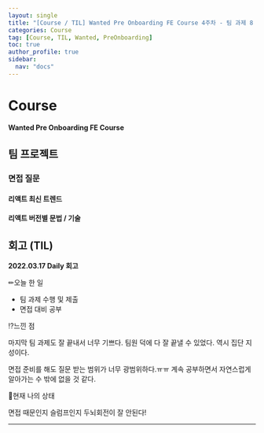 ```yaml
---
layout: single
title: "[Course / TIL] Wanted Pre Onboarding FE Course 4주차 - 팀 과제 8 제출"
categories: Course
tag: [Course, TIL, Wanted, PreOnboarding]
toc: true
author_profile: true
sidebar:
  nav: "docs"
---
```


# Course

**Wanted Pre Onboarding FE Course**

## 팀 프로젝트

### 면접 질문

#### 리액트 최신 트렌드

#### 리액트 버전별 문법 / 기술

## 회고 (TIL)

**2022.03.17 Daily 회고**

✏오늘 한 일

- 팀 과제 수행 및 제출
- 면접 대비 공부

⁉느낀 점

마지막 팀 과제도 잘 끝내서 너무 기쁘다. 팀원 덕에 다 잘 끝낼 수 있었다. 역시 집단 지성이다.

면접 준비를 해도 질문 받는 범위가 너무 광범위하다.ㅠㅠ 계속 공부하면서 자연스럽게 알아가는 수 밖에 없을 것 같다.

🎃현재 나의 상태

면접 때문인지 슬럼프인지 두뇌회전이 잘 안된다!

<hr>
